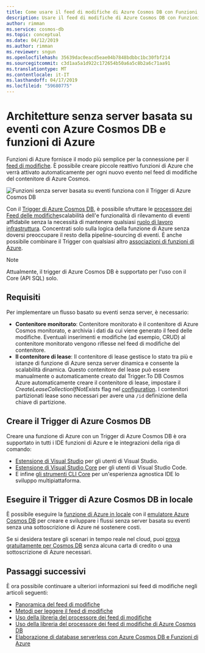 ```yaml
---
title: Come usare il feed di modifiche di Azure Cosmos DB con Funzioni di Azure
description: Usare il feed di modifiche di Azure Cosmos DB con Funzioni di Azure
author: rimman
ms.service: cosmos-db
ms.topic: conceptual
ms.date: 04/12/2019
ms.author: rimman
ms.reviewer: sngun
ms.openlocfilehash: 35639dac0eacd5eae04b7848bdbbc1bc30fbf214
ms.sourcegitcommit: c3d1aa5a1d922c172654b50a6a5c8b2a6c71aa91
ms.translationtype: MT
ms.contentlocale: it-IT
ms.lasthandoff: 04/17/2019
ms.locfileid: "59680775"
---
```

# <a name="serverless-event-based-architectures-with-azure-cosmos-db-and-azure-functions"></a>Architetture senza server basata su eventi con Azure Cosmos DB e funzioni di Azure

Funzioni di Azure fornisce il modo più semplice per la connessione per il [feed di modifiche](). È possibile creare piccole reattivo funzioni di Azure che verrà attivato automaticamente per ogni nuovo evento nel feed di modifiche del contenitore di Azure Cosmos.

![Funzioni senza server basata su eventi funziona con il Trigger di Azure Cosmos DB](./media/change-feed-functions/functions.png)

Con il [Trigger di Azure Cosmos DB](../azure-functions/functions-bindings-cosmosdb-v2.md#trigger), è possibile sfruttare le [processore dei Feed delle modifiche](./change-feed-processor.md)scalabilità dell'e funzionalità di rilevamento di eventi affidabile senza la necessità di mantenere qualsiasi [ruolo di lavoro infrastruttura](./change-feed-processor.md#implementing-the-change-feed-processor-library). Concentrati solo sulla logica della funzione di Azure senza doversi preoccupare il resto della pipeline-sourcing di eventi. È anche possibile combinare il Trigger con qualsiasi altro [associazioni di funzioni di Azure](../azure-functions/functions-triggers-bindings.md#supported-bindings).

> [!NOTE]
> Attualmente, il trigger di Azure Cosmos DB è supportato per l'uso con il Core (API SQL) solo.

## <a name="requirements"></a>Requisiti

Per implementare un flusso basato su eventi senza server, è necessario:

* **Contenitore monitorato**: Contenitore monitorato è il contenitore di Azure Cosmos monitorato, e archivia i dati da cui viene generato il feed delle modifiche. Eventuali inserimenti e modifiche (ad esempio, CRUD) al contenitore monitorato vengono riflesse nel feed di modifiche del contenitore.
* **Il contenitore di lease**: Il contenitore di lease gestisce lo stato tra più e istanze di funzione di Azure senza server dinamica e consente la scalabilità dinamica. Questo contenitore del lease può essere manualmente o automaticamente creato dal Trigger.To DB Cosmos Azure automaticamente creare il contenitore di lease, impostare il *CreateLeaseCollectionIfNotExists* flag nel [configuration](../azure-functions/functions-bindings-cosmosdb-v2.md#trigger---configuration). I contenitori partizionati lease sono necessari per avere una `/id` definizione della chiave di partizione.

## <a name="create-your-azure-cosmos-db-trigger"></a>Creare il Trigger di Azure Cosmos DB

Creare una funzione di Azure con un Trigger di Azure Cosmos DB è ora supportato in tutti i IDE funzioni di Azure e le integrazioni della riga di comando:

* [Estensione di Visual Studio](../azure-functions/functions-develop-vs.md) per gli utenti di Visual Studio.
* [Estensione di Visual Studio Core](https://code.visualstudio.com/tutorials/functions-extension/create-function) per gli utenti di Visual Studio Code.
* E infine [gli strumenti CLI Core](../azure-functions/functions-run-local.md#create-func) per un'esperienza agnostica IDE lo sviluppo multipiattaforma.

## <a name="run-your-azure-cosmos-db-trigger-locally"></a>Eseguire il Trigger di Azure Cosmos DB in locale

È possibile eseguire la [funzione di Azure in locale](../azure-functions/functions-develop-local.md) con il [emulatore Azure Cosmos DB](./local-emulator.md) per creare e sviluppare i flussi senza server basata su eventi senza una sottoscrizione di Azure né sostenere costi.

Se si desidera testare gli scenari in tempo reale nel cloud, puoi [prova gratuitamente per Cosmos DB](https://azure.microsoft.com/try/cosmosdb/) senza alcuna carta di credito o una sottoscrizione di Azure necessari.

## <a name="next-steps"></a>Passaggi successivi

È ora possibile continuare a ulteriori informazioni sui feed di modifiche negli articoli seguenti:

* [Panoramica del feed di modifiche](change-feed.md)
* [Metodi per leggere il feed di modifiche](read-change-feed.md)
* [Uso della libreria del processore dei feed di modifiche](change-feed-processor.md)
* [Uso della libreria del processore dei feed di modifiche di Azure Cosmos DB](change-feed-processor.md)
* [Elaborazione di database serverless con Azure Cosmos DB e Funzioni di Azure](serverless-computing-database.md)
